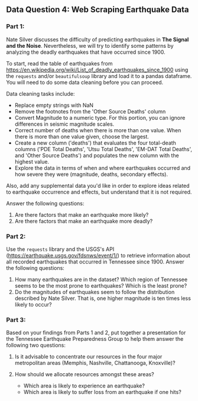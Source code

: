 ## Data Question 4: Web Scraping Earthquake Data

### Part 1:
Nate Silver discusses the difficulty of predicting earthquakes in **The Signal and the Noise**. Nevertheless, we will try to identify some patterns by analyzing the deadly earthquakes that have occurred since 1900.

To start, read the table of earthquakes from https://en.wikipedia.org/wiki/List_of_deadly_earthquakes_since_1900 using the `requests` and/or `beautifulsoup` library and load it to a pandas dataframe. You will need to do some data cleaning before you can proceed.

Data cleaning tasks include:

* Replace empty strings with NaN
* Remove the footnotes from the 'Other Source Deaths' column
* Convert Magnitude to a numeric type. For this portion, you can ignore differences in seismic magnitude scales.
* Correct number of deaths when there is more than one value. When there is more than one value given, choose the largest.
* Create a new column ('deaths') that evaluates the four total-death columns ('PDE Total Deaths', 'Utsu Total Deaths', 'EM-DAT Total Deaths', and 'Other Source Deaths') and populates the new column with the highest value.
* Explore the data in terms of when and where earthquakes occurred and how severe they were (magnitude, deaths, secondary effects).

Also, add any supplemental data you'd like in order to explore ideas related to earthquake occurrence and effects, but understand that it is not required.

Answer the following questions:

1. Are there factors that make an earthquake more likely?
2. Are there factors that make an earthquake more deadly?
 
### Part 2:
Use the `requests` library and the USGS's API (https://earthquake.usgs.gov/fdsnws/event/1/) to retrieve information about all recorded earthquakes that occurred in Tennessee since 1900.
Answer the following questions:

1. How many earthquakes are in the dataset? Which region of Tennessee seems to be the most prone to earthquakes? Which is the least prone?
2. Do the magnitudes of earthquakes seem to follow the distribution described by Nate Silver. That is, one higher magnitude is ten times less likely to occur?

### Part 3:
Based on your findings from Parts 1 and 2, put together a presentation for the Tennessee Earthquake Preparedness Group to help them answer the following two questions:
1. Is it advisable to concentrate our resources in the four major metropolitan areas (Memphis, Nashville, Chattanooga, Knoxville)?

2. How should we allocate resources amongst these areas?
    * Which area is likely to experience an earthquake?
    * Which area is likely to suffer loss from an earthquake if one hits?